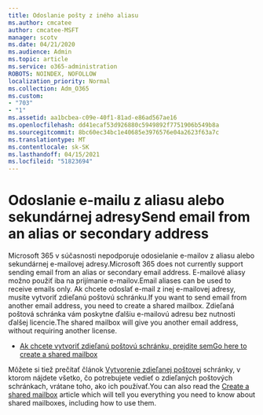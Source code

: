 ```yaml
---
title: Odoslanie pošty z iného aliasu
ms.author: cmcatee
author: cmcatee-MSFT
manager: scotv
ms.date: 04/21/2020
ms.audience: Admin
ms.topic: article
ms.service: o365-administration
ROBOTS: NOINDEX, NOFOLLOW
localization_priority: Normal
ms.collection: Adm_O365
ms.custom:
- "703"
- "1"
ms.assetid: aa1bcbea-c09e-40f1-81ad-e86ad567ae16
ms.openlocfilehash: dd41ecaf53d926880c5949892f7751906b549b8a
ms.sourcegitcommit: 8bc60ec34bc1e40685e3976576e04a2623f63a7c
ms.translationtype: MT
ms.contentlocale: sk-SK
ms.lasthandoff: 04/15/2021
ms.locfileid: "51823694"
---
```

# <a name="send-email-from-an-alias-or-secondary-address"></a><span data-ttu-id="e7672-102">Odoslanie e-mailu z aliasu alebo sekundárnej adresy</span><span class="sxs-lookup"><span data-stu-id="e7672-102">Send email from an alias or secondary address</span></span>

<span data-ttu-id="e7672-103">Microsoft 365 v súčasnosti nepodporuje odosielanie e-mailov z aliasu alebo sekundárnej e-mailovej adresy.</span><span class="sxs-lookup"><span data-stu-id="e7672-103">Microsoft 365 does not currently support sending email from an alias or secondary email address.</span></span> <span data-ttu-id="e7672-104">E-mailové aliasy možno použiť iba na prijímanie e-mailov.</span><span class="sxs-lookup"><span data-stu-id="e7672-104">Email aliases can be used to receive emails only.</span></span> <span data-ttu-id="e7672-105">Ak chcete odoslať e-mail z inej e-mailovej adresy, musíte vytvoriť zdieľanú poštovú schránku.</span><span class="sxs-lookup"><span data-stu-id="e7672-105">If you want to send email from another email address, you need to create a shared mailbox.</span></span> <span data-ttu-id="e7672-106">Zdieľaná poštová schránka vám poskytne ďalšiu e-mailovú adresu bez nutnosti ďalšej licencie.</span><span class="sxs-lookup"><span data-stu-id="e7672-106">The shared mailbox will give you another email address, without requiring another license.</span></span>
  
- [<span data-ttu-id="e7672-107">Ak chcete vytvoriť zdieľanú poštovú schránku, prejdite sem</span><span class="sxs-lookup"><span data-stu-id="e7672-107">Go here to create a shared mailbox</span></span>](https://portal.office.com/AdminPortal/Home#/AssistedGuide/addemailoptions)

<span data-ttu-id="e7672-108">Môžete si tiež prečítať článok [Vytvorenie zdieľanej poštovej](https://docs.microsoft.com/microsoft-365/admin/email/create-a-shared-mailbox) schránky, v ktorom nájdete všetko, čo potrebujete vedieť o zdieľaných poštových schránkach, vrátane toho, ako ich používať.</span><span class="sxs-lookup"><span data-stu-id="e7672-108">You can also read the [Create a shared mailbox](https://docs.microsoft.com/microsoft-365/admin/email/create-a-shared-mailbox) article which will tell you everything you need to know about shared mailboxes, including how to use them.</span></span>